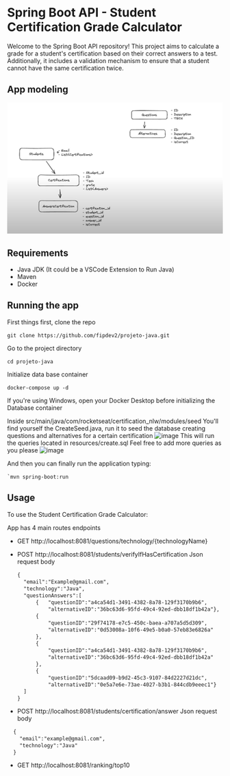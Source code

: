 # Spring Boot API - Student Certification Grade Calculator

Welcome to the Spring Boot API repository! This project aims to calculate a grade for a student's certification based on their correct answers to a test. Additionally, it includes a validation mechanism to ensure that a student cannot have the same certification twice.
## App modeling
<img src="./WhatsApp Image 2024-02-08 at 18.34.58.jpeg">

## Requirements
- Java JDK (It could be a VSCode Extension to Run Java)
- Maven
- Docker

## Running the app
First things first, clone the repo
```
git clone https://github.com/fipdev2/projeto-java.git
```
Go to the project directory
```
cd projeto-java
```

Initialize data base container
```
docker-compose up -d
```
If you're using Windows, open your Docker Desktop before initializing the Database container

Inside src/main/java/com/rocketseat/certification_nlw/modules/seed 
You'll find yourself the CreateSeed.java, run it to seed the database creating questions and alternatives for a certain certification
![image](https://github.com/fipdev2/projeto-java/assets/112737869/25cc5c29-73b9-45b8-b635-9ed43a4e66e3)
This will run the queries located in resources/create.sql
Feel free to add more queries as you please
![image](https://github.com/fipdev2/projeto-java/assets/112737869/9c5fb0aa-6b70-4a59-9cd2-505bdf3bf42f)

And then you can finally run the application typing:
```
`mvn spring-boot:run
```
## Usage

To use the Student Certification Grade Calculator:

App has 4 main routes endpoints
- GET http://localhost:8081/questions/technology/{technologyName}
- POST http://localhost:8081/students/verifyIfHasCertification
  Json request body
  ```
  {
  	"email":"Example@gmail.com",
  	"technology":"Java",
  	"questionAnswers":[
  		{	"questionID":"a4ca54d1-3491-4382-8a78-129f3170b9b6",
  			"alternativeID":"36bc63d6-95fd-49c4-92ed-dbb18df1b42a"},
  		{
  			"questionID":"29f74178-e7c5-450c-baea-a707a5d5d309",
  			"alternativeID":"0d53008a-10f6-49e5-b0a0-57eb83e6826a"
  		},
  		{
  			"questionID":"a4ca54d1-3491-4382-8a78-129f3170b9b6",
  			"alternativeID":"36bc63d6-95fd-49c4-92ed-dbb18df1b42a"
  		},
  		{
  			"questionID":"5dcaad09-b9d2-45c3-9107-84d2227d21dc",
  			"alternativeID":"0e5a7e6e-73ae-4027-b3b1-844cdb9eeec1"}
  	]
  }
  ```

- POST http://localhost:8081/students/certification/answer
Json request body
```
  {
	"email":"example@gmail.com",
	"technology":"Java"
  }
```

- GET http://localhost:8081/ranking/top10



